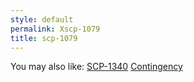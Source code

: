 ```yaml
---
style: default
permalink: Xscp-1079
title: scp-1079
---
```

You may also like:
[SCP-1340](http://scp-wiki.net/scp-1340)
[Contingency](http://scp-wiki.net/contingency)